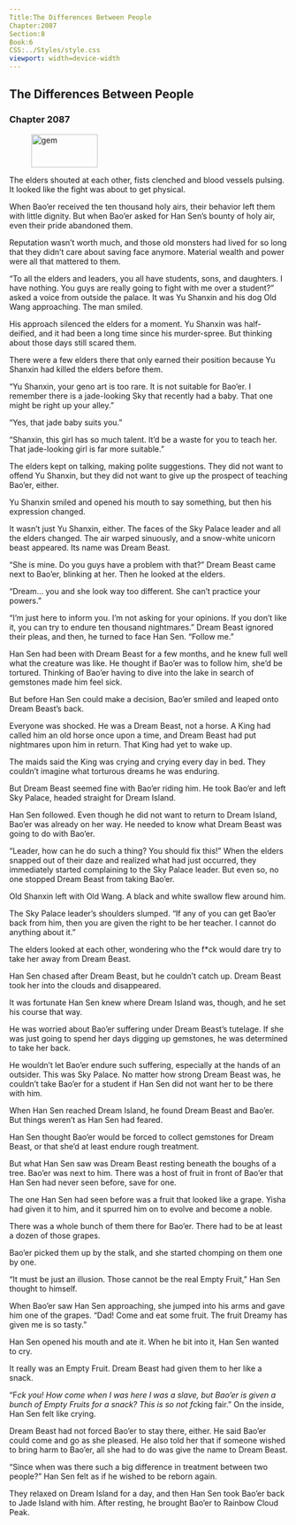 ```yaml
---
Title:The Differences Between People 
Chapter:2087 
Section:8 
Book:6 
CSS:../Styles/style.css 
viewport: width=device-width
---
```

  
## The Differences Between People
### Chapter 2087
  
<figure>
	<img src="../Images/gem.gif" alt="gem" id="gem" width="120" height="60" />
</figure>
  

  
The elders shouted at each other, fists clenched and blood vessels pulsing. It looked like the fight was about to get physical.

When Bao’er received the ten thousand holy airs, their behavior left them with little dignity. But when Bao’er asked for Han Sen’s bounty of holy air, even their pride abandoned them.

Reputation wasn’t worth much, and those old monsters had lived for so long that they didn’t care about saving face anymore. Material wealth and power were all that mattered to them.

“To all the elders and leaders, you all have students, sons, and daughters. I have nothing. You guys are really going to fight with me over a student?” asked a voice from outside the palace. It was Yu Shanxin and his dog Old Wang approaching. The man smiled.

His approach silenced the elders for a moment. Yu Shanxin was half-deified, and it had been a long time since his murder-spree. But thinking about those days still scared them.

There were a few elders there that only earned their position because Yu Shanxin had killed the elders before them.

“Yu Shanxin, your geno art is too rare. It is not suitable for Bao’er. I remember there is a jade-looking Sky that recently had a baby. That one might be right up your alley.”

“Yes, that jade baby suits you.”

“Shanxin, this girl has so much talent. It’d be a waste for you to teach her. That jade-looking girl is far more suitable.”

The elders kept on talking, making polite suggestions. They did not want to offend Yu Shanxin, but they did not want to give up the prospect of teaching Bao’er, either.

Yu Shanxin smiled and opened his mouth to say something, but then his expression changed.

It wasn’t just Yu Shanxin, either. The faces of the Sky Palace leader and all the elders changed. The air warped sinuously, and a snow-white unicorn beast appeared. Its name was Dream Beast.

“She is mine. Do you guys have a problem with that?” Dream Beast came next to Bao’er, blinking at her. Then he looked at the elders.

“Dream… you and she look way too different. She can’t practice your powers.”

“I’m just here to inform you. I’m not asking for your opinions. If you don’t like it, you can try to endure ten thousand nightmares.” Dream Beast ignored their pleas, and then, he turned to face Han Sen. “Follow me.”

Han Sen had been with Dream Beast for a few months, and he knew full well what the creature was like. He thought if Bao’er was to follow him, she’d be tortured. Thinking of Bao’er having to dive into the lake in search of gemstones made him feel sick.

But before Han Sen could make a decision, Bao’er smiled and leaped onto Dream Beast’s back.

Everyone was shocked. He was a Dream Beast, not a horse. A King had called him an old horse once upon a time, and Dream Beast had put nightmares upon him in return. That King had yet to wake up.

The maids said the King was crying and crying every day in bed. They couldn’t imagine what torturous dreams he was enduring.

But Dream Beast seemed fine with Bao’er riding him. He took Bao’er and left Sky Palace, headed straight for Dream Island.

Han Sen followed. Even though he did not want to return to Dream Island, Bao’er was already on her way. He needed to know what Dream Beast was going to do with Bao’er.

“Leader, how can he do such a thing? You should fix this!” When the elders snapped out of their daze and realized what had just occurred, they immediately started complaining to the Sky Palace leader. But even so, no one stopped Dream Beast from taking Bao’er.

Old Shanxin left with Old Wang. A black and white swallow flew around him.

The Sky Palace leader’s shoulders slumped. “If any of you can get Bao’er back from him, then you are given the right to be her teacher. I cannot do anything about it.”

The elders looked at each other, wondering who the f*ck would dare try to take her away from Dream Beast.

Han Sen chased after Dream Beast, but he couldn’t catch up. Dream Beast took her into the clouds and disappeared.

It was fortunate Han Sen knew where Dream Island was, though, and he set his course that way.

He was worried about Bao’er suffering under Dream Beast’s tutelage. If she was just going to spend her days digging up gemstones, he was determined to take her back.

He wouldn’t let Bao’er endure such suffering, especially at the hands of an outsider. This was Sky Palace. No matter how strong Dream Beast was, he couldn’t take Bao’er for a student if Han Sen did not want her to be there with him.

When Han Sen reached Dream Island, he found Dream Beast and Bao’er. But things weren’t as Han Sen had feared.

Han Sen thought Bao’er would be forced to collect gemstones for Dream Beast, or that she’d at least endure rough treatment.

But what Han Sen saw was Dream Beast resting beneath the boughs of a tree. Bao’er was next to him. There was a host of fruit in front of Bao’er that Han Sen had never seen before, save for one.

The one Han Sen had seen before was a fruit that looked like a grape. Yisha had given it to him, and it spurred him on to evolve and become a noble.

There was a whole bunch of them there for Bao’er. There had to be at least a dozen of those grapes.

Bao’er picked them up by the stalk, and she started chomping on them one by one.

“It must be just an illusion. Those cannot be the real Empty Fruit,” Han Sen thought to himself.

When Bao’er saw Han Sen approaching, she jumped into his arms and gave him one of the grapes. “Dad! Come and eat some fruit. The fruit Dreamy has given me is so tasty.”

Han Sen opened his mouth and ate it. When he bit into it, Han Sen wanted to cry.

It really was an Empty Fruit. Dream Beast had given them to her like a snack.

“F*ck you! How come when I was here I was a slave, but Bao’er is given a bunch of Empty Fruits for a snack? This is so not f*cking fair.” On the inside, Han Sen felt like crying.

Dream Beast had not forced Bao’er to stay there, either. He said Bao’er could come and go as she pleased. He also told her that if someone wished to bring harm to Bao’er, all she had to do was give the name to Dream Beast.

“Since when was there such a big difference in treatment between two people?” Han Sen felt as if he wished to be reborn again.

They relaxed on Dream Island for a day, and then Han Sen took Bao’er back to Jade Island with him. After resting, he brought Bao’er to Rainbow Cloud Peak.